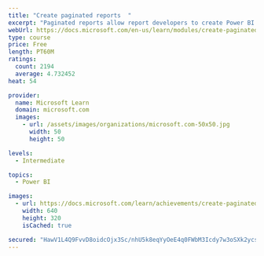 ```yaml
---
title: "Create paginated reports  "
excerpt: "Paginated reports allow report developers to create Power BI artifacts that have tightly controlled rendering requirements. Paginated reports are ideal for creating sales invoices, receipts, purchase orders, and tabular data. This module will teach you how to create reports, add parameters, and work with tables and charts in paginated reports."
webUrl: https://docs.microsoft.com/en-us/learn/modules/create-paginated-reports-power-bi/
type: course
price: Free
length: PT60M
ratings:
  count: 2194
  average: 4.732452
heat: 54

provider:
  name: Microsoft Learn
  domain: microsoft.com
  images:
    - url: /assets/images/organizations/microsoft.com-50x50.jpg
      width: 50
      height: 50

levels:
  - Intermediate

topics:
  - Power BI

images:
  - url: https://docs.microsoft.com/learn/achievements/create-paginated-reports-power-bi-social.png
    width: 640
    height: 320
    isCached: true

secured: "HawV1L4Q9FvvD8oidcOjx3Sc/nhU5k8eqYyOeE4q0FWbM3Icdy7w3oSXk2ycsf5rU1P9G8haXOyI8BQ9Cv9hY0dpUchM4qFgxlb3NDX7oIOo31c1k4zYRumvRyp6XGGtdFDfx57/jGWi06oIkkDqLeQRcmdIYCKj/Cr80dpS6jx/vWhjg/FDLJ61D4cj+1ngX6NBD3NAw43dR5ofmvA1kO/ylELp4vnCbbxDDOW4a38GgNFDqv3MwPCEkx0L0DkKhlpwPSqrX6D3I5GgfWNS0/lSLkQcY49K9/pfHG3S5sdsUj6h8844wQgGbYbZlm6SGXWSvT2w1PysuZi4HsJVRCAv5XBhWjtLARjQ2FbNjBQdbv70d/+0QYh2WBdOPhiBM0t5jDBQ802MaQC/3xdr5f6GjWE8g8ojCNl+v0qF+Ts=;qca9vRo7UaLJmhTw1meVQA=="
---
```


